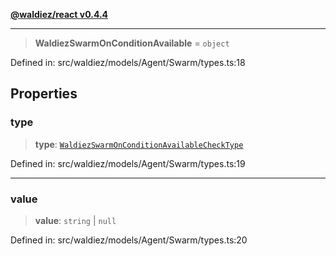 [**@waldiez/react v0.4.4**](../../README.md)

***

> **WaldiezSwarmOnConditionAvailable** = `object`

Defined in: src/waldiez/models/Agent/Swarm/types.ts:18

## Properties

### type

> **type**: [`WaldiezSwarmOnConditionAvailableCheckType`](WaldiezSwarmOnConditionAvailableCheckType.md)

Defined in: src/waldiez/models/Agent/Swarm/types.ts:19

***

### value

> **value**: `string` \| `null`

Defined in: src/waldiez/models/Agent/Swarm/types.ts:20
